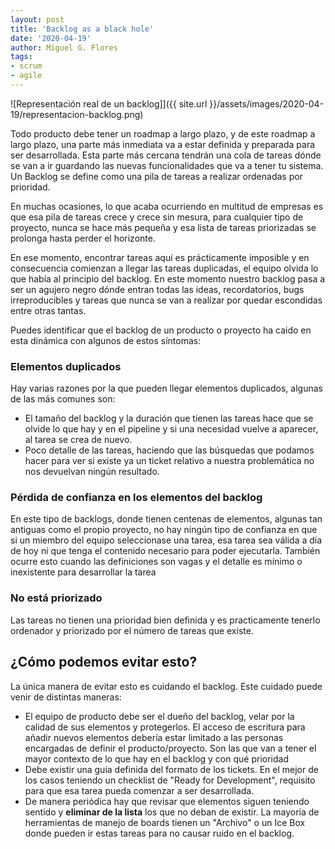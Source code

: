 ```yaml
---
layout: post
title: 'Backlog as a black hole'
date: '2020-04-19'
author: Miguel G. Flores
tags:
- scrum
- agile
---
```


![Representación real de un backlog]]({{ site.url }}/assets/images/2020-04-19/representacion-backlog.png)

Todo producto debe tener un roadmap a largo plazo, y de este roadmap a largo plazo, una parte más inmediata va a estar definida y preparada para ser desarrollada. Esta parte más cercana tendrán una cola de tareas dónde se van a ir guardando las nuevas funcionalidades que va a tener tu sistema. Un Backlog se define como una pila de tareas a realizar ordenadas por prioridad.

En muchas ocasiones, lo que acaba ocurriendo en multitud de empresas es que esa pila de tareas crece y crece sin mesura, para cualquier tipo de proyecto, nunca se hace más pequeña y esa lista de tareas priorizadas se prolonga hasta perder el horizonte.

En ese momento, encontrar tareas aquí es prácticamente imposible y en consecuencia comienzan a llegar las tareas duplicadas, el equipo olvida lo que había al principio del backlog. En este momento nuestro backlog pasa a ser un agujero negro dónde entran todas las ideas, recordatorios, bugs irreproducibles y tareas que nunca se van a realizar por quedar escondidas entre otras tantas.

Puedes identificar que el backlog de un producto o proyecto ha caido en esta dinámica con algunos de estos síntomas:

### Elementos duplicados
 Hay varias razones por la que pueden llegar elementos duplicados, algunas de las más comunes son:
 - El tamaño del backlog y la duración que tienen las tareas hace que se olvide lo que hay y en el pipeline y si una necesidad vuelve a aparecer, al tarea se crea de nuevo.
 - Poco detalle de las tareas, haciendo que las búsquedas que podamos hacer para ver si existe ya un ticket relativo a nuestra problemática no nos devuelvan ningún resultado.

### Pérdida de confianza en los elementos del backlog
En este tipo de backlogs, donde tienen centenas de elementos, algunas tan antiguas como el propio proyecto, no hay ningún tipo de confianza en que si un miembro del equipo seleccionase una tarea, esa tarea sea válida a día de hoy ni que tenga el contenido necesario para poder ejecutarla. También ocurre esto cuando las definiciones son vagas y el detalle es mínimo o inexistente para desarrollar la tarea

### No está priorizado
Las tareas no tienen una prioridad bien definida y es practicamente tenerlo ordenador y priorizado por el número de tareas que existe.

## ¿Cómo podemos evitar esto?
La única manera de evitar esto es cuidando el backlog. Este cuidado puede venir de distintas maneras:

- El equipo de producto debe ser el dueño del backlog, velar por la calidad de sus elementos y protegerlos. El acceso de escritura para añadir nuevos elementos debería estar limitado a las personas encargadas de definir el producto/proyecto. Son las que van a tener el mayor contexto de lo que hay en el backlog y con qué prioridad
- Debe existir una guía definida del formato de los tickets. En el mejor de los casos teniendo un checklist de "Ready for Development", requisito para que esa tarea pueda comenzar a ser desarrollada.
- De manera periódica hay que revisar que elementos siguen teniendo sentido y **eliminar de la lista** los que no deban de existir. La mayoría de herramientas de manejo de boards tienen un "Archivo" o un Ice Box donde pueden ir estas tareas para no causar ruido en el backlog.

